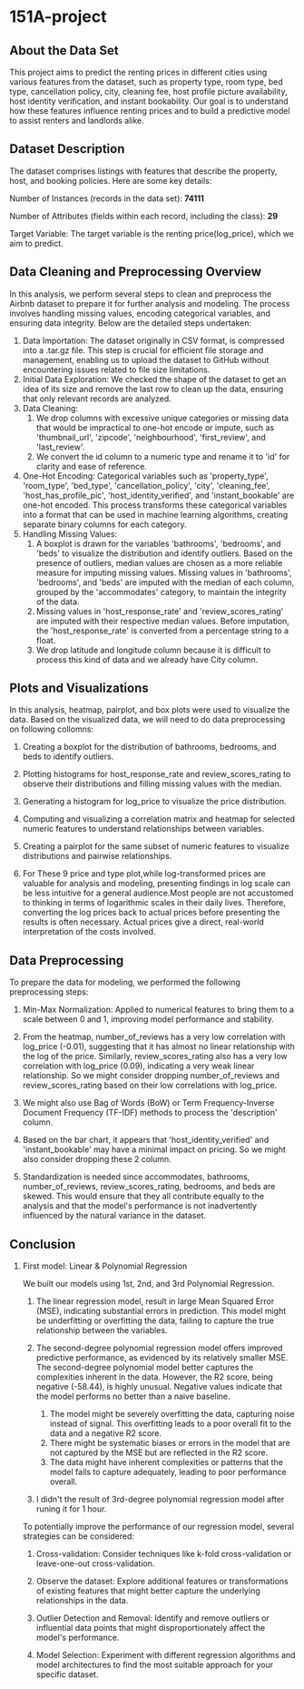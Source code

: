 # 151A-project


## About the Data Set
This project aims to predict the renting prices in different cities using various features from the dataset, such as property type, room type, bed type, cancellation policy, city, cleaning fee, host profile picture availability, host identity verification, and instant bookability. Our goal is to understand how these features influence renting prices and to build a predictive model to assist renters and landlords alike.


## Dataset Description

The dataset comprises listings with features that describe the property, host, and booking policies. Here are some key details:

Number of Instances (records in the data set): __74111__

Number of Attributes (fields within each record, including the class): __29__

Target Variable: The target variable is the renting price(log_price), which we aim to predict.

## Data Cleaning and Preprocessing Overview

In this analysis, we perform several steps to clean and preprocess the Airbnb dataset to prepare it for further analysis and modeling. The process involves handling missing values, encoding categorical variables, and ensuring data integrity. Below are the detailed steps undertaken:

1. Data Importation: The dataset originally in CSV format, is compressed into a .tar.gz file. This step is crucial for efficient file storage and management, enabling us to upload the dataset to GitHub without encountering issues related to file size limitations. 
2. Initial Data Exploration: We checked the shape of the dataset to get an idea of its size and remove the last row to clean up the data, ensuring that only relevant records are analyzed.
3. Data Cleaning: 
   1. We drop columns with excessive unique categories or missing data that would be impractical to one-hot encode or impute, such as 'thumbnail_url', 'zipcode', 'neighbourhood', 'first_review', and 'last_review'.
   2. We convert the id column to a numeric type and rename it to 'id' for clarity and ease of reference.
4. One-Hot Encoding: Categorical variables such as 'property_type', 'room_type', 'bed_type', 'cancellation_policy', 'city', 'cleaning_fee', 'host_has_profile_pic', 'host_identity_verified', and 'instant_bookable' are one-hot encoded. This process transforms these categorical variables into a format that can be used in machine learning algorithms, creating separate binary columns for each category.
5. Handling Missing Values: 
   1. A boxplot is drawn for the variables 'bathrooms', 'bedrooms', and 'beds' to visualize the distribution and identify outliers. Based on the presence of outliers, median values are chosen as a more reliable measure for imputing missing values. Missing values in 'bathrooms', 'bedrooms', and 'beds' are imputed with the median of each column, grouped by the 'accommodates' category, to maintain the integrity of the data.
   2. Missing values in 'host_response_rate' and 'review_scores_rating' are imputed with their respective median values. Before imputation, the 'host_response_rate' is converted from a percentage string to a float.
   3. We drop latitude and longitude column because it is difficult to process this kind of data and we already have City column.

## Plots and Visualizations
In this analysis, heatmap, pairplot, and box plots were used to visualize the data. Based on the visualized data, we will need to do data preprocessing on following collomns:
1. Creating a boxplot for the distribution of bathrooms, bedrooms, and beds to identify outliers.

2. Plotting histograms for host_response_rate and review_scores_rating to observe their distributions and filling missing values with the median.

3. Generating a histogram for log_price to visualize the price distribution.

4. Computing and visualizing a correlation matrix and heatmap for selected numeric features to understand relationships between variables.

5. Creating a pairplot for the same subset of numeric features to visualize distributions and pairwise relationships.

6. For These 9 price and type plot,while log-transformed prices are valuable for analysis and modeling, presenting findings in log scale can be less intuitive for a general audience.Most people are not accustomed to thinking in terms of logarithmic scales in their daily lives.   Therefore, converting the log prices back to actual prices before presenting the results is often necessary. Actual prices give a direct, real-world interpretation of the costs involved.
 
## Data Preprocessing
To prepare the data for modeling, we performed the following preprocessing steps:

1. Min-Max Normalization: Applied to numerical features to bring them to a scale between 0 and 1, improving model performance and stability.

2. From the heatmap, number_of_reviews has a very low correlation with log_price (-0.01), suggesting that it has almost no linear relationship with the log of the price. Similarly, review_scores_rating also has a very low correlation with log_price (0.09), indicating a very weak linear relationship. So we might consider dropping number_of_reviews and review_scores_rating based on their low correlations with log_price. 

3. We might also use Bag of Words (BoW) or Term Frequency-Inverse Document Frequency (TF-IDF) methods to process the 'description' column.

4. Based on the bar chart, it appears that 'host_identity_verified' and 'instant_bookable' may have a minimal impact on pricing. So we might also consider dropping these 2 column.

5. Standardization is needed since accommodates, bathrooms, number_of_reviews, review_scores_rating, bedrooms, and beds are skewed. This would ensure that they all contribute equally to the analysis and that the model's performance is not inadvertently influenced by the natural variance in the dataset.

## Conclusion

1. First model: Linear & Polynomial Regression
   
   We built our models using 1st, 2nd, and 3rd Polynomial Regression. 

   1. The linear regression model, result in large Mean Squared Error (MSE), indicating substantial errors in prediction. This model might be underfitting or overfitting the data, failing to capture the true relationship between the variables.
   
   2. The second-degree polynomial regression model offers improved predictive performance, as evidenced by its relatively smaller MSE. The second-degree polynomial model better captures the complexities inherent in the data. However, the R2 score, being negative (-58.44), is highly unusual. Negative values indicate that the model performs no better than a naive baseline. 
      1. The model might be severely overfitting the data, capturing noise instead of signal. This overfitting leads to a poor overall fit to the data and a negative R2 score.
      2. There might be systematic biases or errors in the model that are not captured by the MSE but are reflected in the R2 score.
      3. The data might have inherent complexities or patterns that the model fails to capture adequately, leading to poor performance overall.
   
   3. I didn't the result of 3rd-degree polynomial regression model after runing it for 1 hour.

   To potentially improve the performance of our regression model, several strategies can be considered:

      1. Cross-validation: Consider techniques like k-fold cross-validation or leave-one-out cross-validation.
   
      2. Observe the dataset: Explore additional features or transformations of existing features that might better capture the underlying relationships in the data.
   
      3. Outlier Detection and Removal: Identify and remove outliers or influential data points that might disproportionately affect the model's performance. 
   
      4. Model Selection: Experiment with different regression algorithms and model architectures to find the most suitable approach for your specific dataset. 